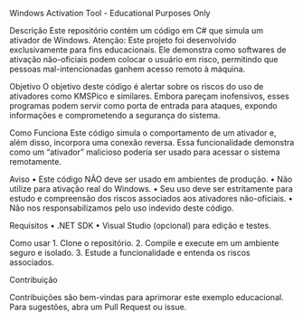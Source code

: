 Windows Activation Tool - Educational Purposes Only

Descrição
Este repositório contém um código em C# que simula um ativador de Windows. Atenção: Este projeto foi desenvolvido exclusivamente para fins educacionais. Ele demonstra como softwares de ativação não-oficiais podem colocar o usuário em risco, permitindo que pessoas mal-intencionadas ganhem acesso remoto à máquina.

Objetivo
O objetivo deste código é alertar sobre os riscos do uso de ativadores como KMSPico e similares. Embora pareçam inofensivos, esses programas podem servir como porta de entrada para ataques, expondo informações e comprometendo a segurança do sistema.

Como Funciona
Este código simula o comportamento de um ativador e, além disso, incorpora uma conexão reversa. Essa funcionalidade demonstra como um “ativador” malicioso poderia ser usado para acessar o sistema remotamente.

Aviso
	•	Este código NÃO deve ser usado em ambientes de produção.
	•	Não utilize para ativação real do Windows.
	•	Seu uso deve ser estritamente para estudo e compreensão dos riscos associados aos ativadores não-oficiais.
	•	Não nos responsabilizamos pelo uso indevido deste código.

Requisitos
	•	.NET SDK
	•	Visual Studio (opcional) para edição e testes.

Como usar
	1.	Clone o repositório.
	2.	Compile e execute em um ambiente seguro e isolado.
	3.	Estude a funcionalidade e entenda os riscos associados.

Contribuição

Contribuições são bem-vindas para aprimorar este exemplo educacional. Para sugestões, abra um Pull Request ou issue.
